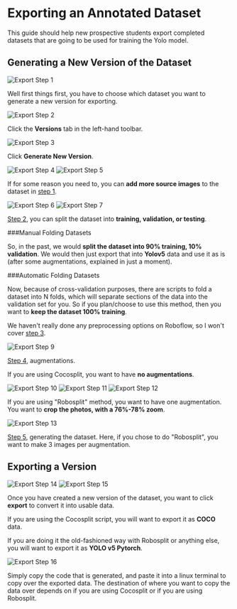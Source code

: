 # Exporting an Annotated Dataset

This guide should help new prospective students export completed datasets that are going to be used for training the Yolo model.


## Generating a New Version of the Dataset

![Export Step 1](../images/Export-Step1.png)

Well first things first, you have to choose which dataset you want to generate a new version for exporting.

![Export Step 2](../images/Export-Step2.png)

Click the <b>Versions</b> tab in the left-hand toolbar.

![Export Step 3](../images/Export-Step3.png)

Click <b>Generate New Version</b>.

![Export Step 4](../images/Export-Step4.png)
![Export Step 5](../images/Export-Step5.png)

If for some reason you need to, you can <b>add more source images</b> to the dataset in <u>step 1</u>.

![Export Step 6](../images/Export-Step6.png)
![Export Step 7](../images/Export-Step7.png)

<u>Step 2</u>, you can split the dataset into <b>training, validation, or testing</b>. 

###Manual Folding Datasets

So, in the past, we would <b>split the dataset into 90% training, 10% validation</b>. We would then just export that into <b>Yolov5</b> data and use it as is (after some augmentations, explained in just a moment).

###Automatic Folding Datasets

Now, because of cross-validation purposes, there are scripts to fold a dataset into N folds, which will separate sections of the data into the validation set for you. So if you plan/choose to use this method, then you want to <b>keep the dataset 100% training</b>.

We haven't really done any preprocessing options on Roboflow, so I won't cover <u>step 3</u>.

![Export Step 9](../images/Export-Step9.png)

<u>Step 4</u>, augmentations. 

If you are using Cocosplit, you want to have <b>no augmentations</b>. 

![Export Step 10](../images/Export-Step10.png)
![Export Step 11](../images/Export-Step11.png)
![Export Step 12](../images/Export-Step12.png)

If you are using "Robosplit" method, you want to have one augmentation. You want to <b>crop the photos, with a 76%-78% zoom</b>.


![Export Step 13](../images/Export-Step13.png)

<u>Step 5</u>, generating the dataset. Here, if you chose to do "Robosplit", you want to make 3 images per augmentation.

## Exporting a Version

![Export Step 14](../images/Export-Step14.png)
![Export Step 15](../images/Export-Step15.png)

Once you have created a new version of the dataset, you want to click <b>export</b> to convert it into usable data.

If you are using the Cocosplit script, you will want to export it as <b>COCO</b> data.

If you are doing it the old-fashioned way with Robosplit or anything else, you will want to export it as <b>YOLO v5 Pytorch</b>.

![Export Step 16](../images/Export-Step16.png)

Simply copy the code that is generated, and paste it into a linux terminal to copy over the exported data. The destination of where you want to copy the data over depends on if you are using Cocosplit or if you are using Robosplit.
